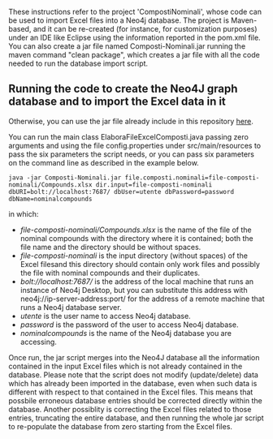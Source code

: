 
These instructions refer to the project 'CompostiNominali', whose code can be used to import Excel files into a Neo4j database.
The project is Maven-based, and it can be re-created (for instance, for customization purposes) under an IDE like Eclipse using the information reported in the pom.xml file.
You can also create a jar file named Composti-Nominali.jar running the maven command "clean package", which creates a jar file with all the code needed to run the database import script. 

## Running the code to create the Neo4J graph database and to import the Excel data in it

Otherwise, you can use the jar file already include in this repository [here](https://github.com/AI4CH-UniUD/Genus-Compositicium/blob/main/Database/Composti-Nominali.jar).

You can run the main class ElaboraFileExcelComposti.java passing zero arguments and using the file config.properties under src/main/resources to pass the six parameters the script needs, or you can pass six parameters on the command line as described in the example below.

```
java -jar Composti-Nominali.jar file.composti.nominali=file-composti-nominali/Compounds.xlsx dir.input=file-composti-nominali dbURI=bolt://localhost:7687/ dbUser=utente dbPassword=password dbName=nominalcompounds
```

in which:
- _file-composti-nominali/Compounds.xlsx_ is the name of the file of the nominal compounds with the directory where it is contained; both the file name and the directory should be without spaces.
- _file-composti-nominali_ is the input directory (without spaces) of the Excel filesand this directory should contain only work files and possibly the file with nominal compounds and their duplicates.
- _bolt://localhost:7687/_ is the address of the local machine that runs an instance of Neo4j Desktop, but you can substitute this address with neo4j://ip-server-address:port/ for the address of a remote machine that runs a Neo4j database server.
- _utente_ is the user name to access Neo4j database.
- _password_ is the password of the user to access Neo4j database.
- _nominalcompounds_ is the name of the Neo4j database you are accessing.

Once run, the jar script merges into the Neo4J database all the information contained in the input Excel files which is not already contained in the database. Please note that the script does not modify (update/delete) data which has already been imported in the database, even when such data is different with respect to that contained in the Excel files. This means that possbile erroneous database entries should be corrected directly within the database. Another possiblity is correcting the Excel files related to those entries, truncating the entire database, and then running the whole jar script to re-populate the database from zero starting from the Excel files.
